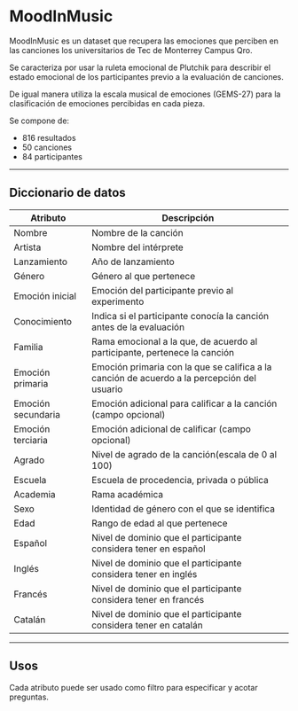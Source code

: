 # MoodInMusic


MoodInMusic es un dataset que recupera las emociones que perciben en las canciones los universitarios de Tec de Monterrey Campus Qro.

Se caracteriza por usar la ruleta emocional de Plutchik para describir el estado emocional de los participantes previo a la evaluación de canciones.

De igual manera utiliza la escala musical de emociones (GEMS-27) para la clasificación de emociones percibidas en cada pieza.


Se compone de:

- 816 resultados
- 50 canciones
- 84 participantes

---

## Diccionario de datos
|Atributo|Descripción|
|-|-|
|Nombre|Nombre de la canción|
|Artista|Nombre del intérprete|
|Lanzamiento|Año de lanzamiento|
|Género|Género al que pertenece|
|Emoción inicial|Emoción del participante previo al experimento|
|Conocimiento|Indica si el participante conocía la canción antes de la evaluación|
|Familia|Rama emocional a la que, de acuerdo al participante, pertenece la canción|
|Emoción primaria|Emoción primaria con la que se califica a la canción de acuerdo a la percepción del usuario|
|Emoción secundaria|Emoción adicional para calificar a la canción (campo opcional)|
|Emoción terciaria|Emoción adicional de calificar (campo opcional)|
|Agrado|Nivel de agrado de la canción(escala de 0 al 100)|
|Escuela|Escuela de procedencia, privada o pública|
|Academia|Rama académica|
|Sexo|Identidad de género con el que se identifica|
|Edad|Rango de edad al que pertenece|
|Español|Nivel de dominio que el participante considera tener en español|
|Inglés|Nivel de dominio que el participante considera tener en inglés|
|Francés|Nivel de dominio que el participante considera tener en francés|
|Catalán|Nivel de dominio que el participante considera tener en catalán|

---
## Usos
Cada atributo puede ser usado como filtro para especificar y acotar preguntas.



